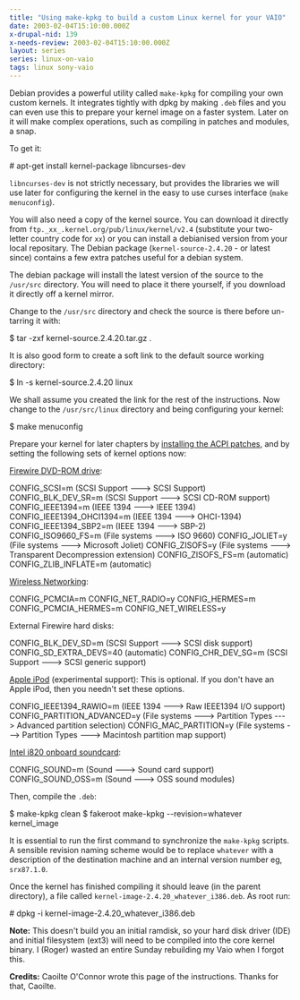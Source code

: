 ```yaml
---
title: "Using make-kpkg to build a custom Linux kernel for your VAIO"
date: 2003-02-04T15:10:00.000Z
x-drupal-nid: 139
x-needs-review: 2003-02-04T15:10:00.000Z
layout: series
series: linux-on-vaio
tags: linux sony-vaio
---
```

Debian provides a powerful utility called `make-kpkg` for compiling your own custom kernels. It integrates tightly with dpkg by making `.deb` files and you can even use this to prepare your kernel image on a faster system. Later on it will make complex operations, such as compiling in patches and modules, a snap.

To get it:

<div class="snippet">
    # apt-get install kernel-package libncurses-dev

</div>

`libncurses-dev` is not strictly necessary, but provides the libraries we will use later for configuring the kernel in the easy to use curses interface (`make menuconfig`).

You will also need a copy of the kernel source. You can download it directly from `ftp._xx_.kernel.org/pub/linux/kernel/v2.4` (substitute your two-letter country code for `xx`) or you can install a debianised version from your local repositary. The Debian package (`kernel-source-2.4.20` - or latest since) contains a few extra patches useful for a debian system.

The debian package will install the latest version of the source to the `/usr/src` directory. You will need to place it there yourself, if you download it directly off a kernel mirror.

Change to the `/usr/src` directory and check the source is there before un-tarring it with:

<div class="snippet">
    $ tar -zxf kernel-source.2.4.20.tar.gz .

</div>

It is also good form to create a soft link to the default source working directory:

<div class="snippet">
    $ ln -s kernel-source.2.4.20 linux

</div>

We shall assume you created the link for the rest of the instructions.
Now change to the `/usr/src/linux` directory and being configuring your kernel:

<div class="snippet">
    $ make menuconfig

</div>

Prepare your kernel for later chapters by [installing the ACPI patches](/node/view/149), and by setting the following sets of kernel options now:

[Firewire DVD-ROM drive](/node/view/150):

<div class="snippet">
    CONFIG_SCSI=m (SCSI Support ---> SCSI Support)
    CONFIG_BLK_DEV_SR=m (SCSI Support ---> SCSI CD-ROM support)
    CONFIG_IEEE1394=m (IEEE 1394 ---> IEEE 1394)
    CONFIG_IEEE1394_OHCI1394=m (IEEE 1394 ---> OHCI-1394)
    CONFIG_IEEE1394_SBP2=m (IEEE 1394 ---> SBP-2)
    CONFIG_ISO9660_FS=m (File systems ---> ISO 9660)
    CONFIG_JOLIET=y (File systems ---> Microsoft Joliet)
    CONFIG_ZISOFS=y (File systems ---> Transparent Decompression extension)
    CONFIG_ZISOFS_FS=m (automatic)
    CONFIG_ZLIB_INFLATE=m (automatic)

</div>

[Wireless Networking](/node/view/157):

<div class="snippet">
    CONFIG_PCMCIA=m
    CONFIG_NET_RADIO=y
    CONFIG_HERMES=m
    CONFIG_PCMCIA_HERMES=m
    CONFIG_NET_WIRELESS=y

</div>

External Firewire hard disks:

<div class="snippet">
    CONFIG_BLK_DEV_SD=m (SCSI Support ---> SCSI disk support)
    CONFIG_SD_EXTRA_DEVS=40 (automatic)
    CONFIG_CHR_DEV_SG=m (SCSI Support ---> SCSI generic support)

</div>

[Apple iPod](/node/view/151) (experimental support):
 This is optional. If you don't have an Apple iPod, then you needn't set these options.

<div class="snippet">
    CONFIG_IEEE1394_RAWIO=m (IEEE 1394 ---> Raw IEEE1394 I/O support)
    CONFIG_PARTITION_ADVANCED=y (File systems ---> Partition Types ---> Advanced partition selection)
    CONFIG_MAC_PARTITION=y (File systems ---> Partition Types ---> Macintosh partition map support)

</div>

[Intel i820 onboard soundcard](/node/view/156):

<div class="snippet">
    CONFIG_SOUND=m (Sound ---> Sound card support)
    CONFIG_SOUND_OSS=m (Sound ---> OSS sound modules)

</div>

Then, compile the `.deb`:

<div class="snippet">
    $ make-kpkg clean
    $ fakeroot make-kpkg --revision=whatever kernel_image

</div>

It is essential to run the first command to synchronize the `make-kpkg` scripts. A sensible revision naming scheme would be to replace `whatever` with a description of the destination machine and an internal version number eg, `srx87.1.0`.

Once the kernel has finished compiling it should leave (in the parent directory), a file called `kernel-image-2.4.20_whatever_i386.deb`. As root run:

<div class="snippet">
    # dpkg -i kernel-image-2.4.20_whatever_i386.deb

</div>

**Note:** This doesn't build you an initial ramdisk, so your hard disk driver (IDE) and initial filesystem (ext3) will need to be compiled into the core kernel binary. I (Roger) wasted an entire Sunday rebuilding my Vaio when I forgot this.

**Credits:** Caoilte O'Connor wrote this page of the instructions. Thanks for that, Caoilte.
